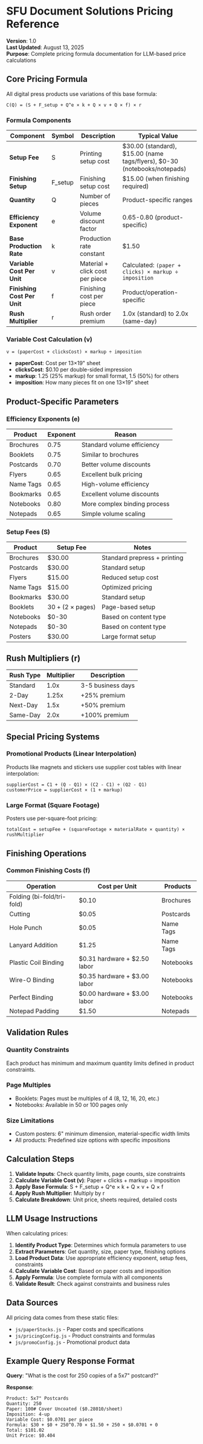# SFU Document Solutions Pricing Reference

**Version**: 1.0  
**Last Updated**: August 13, 2025  
**Purpose**: Complete pricing formula documentation for LLM-based price calculations

## Core Pricing Formula

All digital press products use variations of this base formula:

```
C(Q) = (S + F_setup + Q^e × k + Q × v + Q × f) × r
```

### Formula Components

| Component | Symbol | Description | Typical Value |
|-----------|---------|-------------|---------------|
| **Setup Fee** | S | Printing setup cost | $30.00 (standard), $15.00 (name tags/flyers), $0-30 (notebooks/notepads) |
| **Finishing Setup** | F_setup | Finishing setup cost | $15.00 (when finishing required) |
| **Quantity** | Q | Number of pieces | Product-specific ranges |
| **Efficiency Exponent** | e | Volume discount factor | 0.65-0.80 (product-specific) |
| **Base Production Rate** | k | Production rate constant | $1.50 |
| **Variable Cost Per Unit** | v | Material + click cost per piece | Calculated: `(paper + clicks) × markup ÷ imposition` |
| **Finishing Cost Per Unit** | f | Finishing cost per piece | Product/operation-specific |
| **Rush Multiplier** | r | Rush order premium | 1.0x (standard) to 2.0x (same-day) |

### Variable Cost Calculation (v)

```
v = (paperCost + clicksCost) × markup ÷ imposition
```

- **paperCost**: Cost per 13×19" sheet
- **clicksCost**: $0.10 per double-sided impression
- **markup**: 1.25 (25% markup) for small format, 1.5 (50%) for others
- **imposition**: How many pieces fit on one 13×19" sheet

## Product-Specific Parameters

### Efficiency Exponents (e)

| Product | Exponent | Reason |
|---------|----------|--------|
| Brochures | 0.75 | Standard volume efficiency |
| Booklets | 0.75 | Similar to brochures |
| Postcards | 0.70 | Better volume discounts |
| Flyers | 0.65 | Excellent bulk pricing |
| Name Tags | 0.65 | High-volume efficiency |
| Bookmarks | 0.65 | Excellent volume discounts |
| Notebooks | 0.80 | More complex binding process |
| Notepads | 0.65 | Simple volume scaling |

### Setup Fees (S)

| Product | Setup Fee | Notes |
|---------|-----------|-------|
| Brochures | $30.00 | Standard prepress + printing |
| Postcards | $30.00 | Standard setup |
| Flyers | $15.00 | Reduced setup cost |
| Name Tags | $15.00 | Optimized pricing |
| Bookmarks | $30.00 | Standard setup |
| Booklets | $30 + ($2 × pages) | Page-based setup |
| Notebooks | $0-30 | Based on content type |
| Notepads | $0-30 | Based on content type |
| Posters | $30.00 | Large format setup |

## Rush Multipliers (r)

| Rush Type | Multiplier | Description |
|-----------|------------|-------------|
| Standard | 1.0x | 3-5 business days |
| 2-Day | 1.25x | +25% premium |
| Next-Day | 1.5x | +50% premium |
| Same-Day | 2.0x | +100% premium |

## Special Pricing Systems

### Promotional Products (Linear Interpolation)

Products like magnets and stickers use supplier cost tables with linear interpolation:

```
supplierCost = C1 + (Q - Q1) × (C2 - C1) ÷ (Q2 - Q1)
customerPrice = supplierCost × (1 + markup)
```

### Large Format (Square Footage)

Posters use per-square-foot pricing:

```
totalCost = setupFee + (squareFootage × materialRate × quantity) × rushMultiplier
```

## Finishing Operations

### Common Finishing Costs (f)

| Operation | Cost per Unit | Products |
|-----------|---------------|----------|
| Folding (bi-fold/tri-fold) | $0.10 | Brochures |
| Cutting | $0.05 | Postcards |
| Hole Punch | $0.05 | Name Tags |
| Lanyard Addition | $1.25 | Name Tags |
| Plastic Coil Binding | $0.31 hardware + $2.50 labor | Notebooks |
| Wire-O Binding | $0.35 hardware + $3.00 labor | Notebooks |
| Perfect Binding | $0.00 hardware + $3.00 labor | Notebooks |
| Notepad Padding | $1.50 | Notepads |

## Validation Rules

### Quantity Constraints

Each product has minimum and maximum quantity limits defined in product constraints.

### Page Multiples

- Booklets: Pages must be multiples of 4 (8, 12, 16, 20, etc.)
- Notebooks: Available in 50 or 100 pages only

### Size Limitations

- Custom posters: 6" minimum dimension, material-specific width limits
- All products: Predefined size options with specific impositions

## Calculation Steps

1. **Validate Inputs**: Check quantity limits, page counts, size constraints
2. **Calculate Variable Cost (v)**: Paper + clicks + markup ÷ imposition
3. **Apply Base Formula**: S + F_setup + Q^e × k + Q × v + Q × f
4. **Apply Rush Multiplier**: Multiply by r
5. **Calculate Breakdown**: Unit price, sheets required, detailed costs

## LLM Usage Instructions

When calculating prices:

1. **Identify Product Type**: Determines which formula parameters to use
2. **Extract Parameters**: Get quantity, size, paper type, finishing options
3. **Load Product Data**: Use appropriate efficiency exponent, setup fees, constraints
4. **Calculate Variable Cost**: Based on paper costs and imposition
5. **Apply Formula**: Use complete formula with all components
6. **Validate Result**: Check against constraints and business rules

## Data Sources

All pricing data comes from these static files:
- `js/paperStocks.js` - Paper costs and specifications
- `js/pricingConfig.js` - Product constraints and formulas
- `js/promoConfig.js` - Promotional product data

## Example Query Response Format

**Query**: "What is the cost for 250 copies of a 5x7" postcard?"

**Response**:
```
Product: 5x7" Postcards
Quantity: 250
Paper: 100# Cover Uncoated ($0.28010/sheet)
Imposition: 4-up
Variable Cost: $0.0701 per piece
Formula: $30 + $0 + 250^0.70 × $1.50 + 250 × $0.0701 + 0
Total: $101.02
Unit Price: $0.404
```